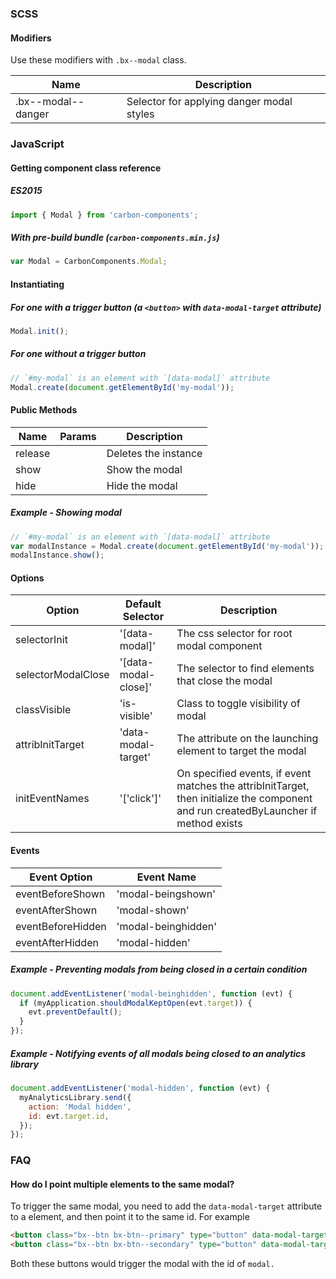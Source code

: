 ### SCSS

#### Modifiers

Use these modifiers with `.bx--modal` class.

| Name                    | Description                                           |
|-------------------------|-------------------------------------------------------|
| .bx--modal--danger | Selector for applying danger modal styles |

### JavaScript

#### Getting component class reference

##### ES2015

```javascript
import { Modal } from 'carbon-components';
```

##### With pre-build bundle (`carbon-components.min.js`)

```javascript
var Modal = CarbonComponents.Modal;
```

#### Instantiating

##### For one with a trigger button (a `<button>` with `data-modal-target` attribute)

```javascript
Modal.init();
```

##### For one without a trigger button

```javascript
// `#my-modal` is an element with `[data-modal]` attribute
Modal.create(document.getElementById('my-modal'));
```

#### Public Methods

| Name              | Params           | Description          |
|-------------------|------------------|----------------------|
| release           |                  | Deletes the instance |
| show              |                  | Show the modal       |
| hide              |                  | Hide the modal       |

##### Example - Showing modal

```javascript
// `#my-modal` is an element with `[data-modal]` attribute
var modalInstance = Modal.create(document.getElementById('my-modal'));
modalInstance.show();
```

#### Options

| Option             | Default Selector     | Description                                                                                                                           |
|--------------------|----------------------|---------------------------------------------------------------------------------------------------------------------------------------|
| selectorInit       | '[data-modal]'       | The css selector for root modal component                                                                                             |
| selectorModalClose | '[data-modal-close]' | The selector to find elements that close the modal                                                                                    |
| classVisible       | 'is-visible'         | Class to toggle visibility of modal                                                                                                   |
| attribInitTarget   | 'data-modal-target'  | The attribute on the launching element to target the modal                                                                            |
| initEventNames     | '['click']'          | On specified events, if event matches the attribInitTarget, then initialize the component and run createdByLauncher if method exists  |

#### Events

| Event Option      | Event Name          |
|-------------------|---------------------|
| eventBeforeShown  | 'modal-beingshown'  |
| eventAfterShown   | 'modal-shown'       |
| eventBeforeHidden | 'modal-beinghidden' |
| eventAfterHidden  | 'modal-hidden'      |

##### Example - Preventing modals from being closed in a certain condition

```javascript
document.addEventListener('modal-beinghidden', function (evt) {
  if (myApplication.shouldModalKeptOpen(evt.target)) {
    evt.preventDefault();
  }
});
```

##### Example - Notifying events of all modals being closed to an analytics library

```javascript
document.addEventListener('modal-hidden', function (evt) {
  myAnalyticsLibrary.send({
    action: 'Modal hidden',
    id: evt.target.id,
  });
});
```

### FAQ

#### How do I point multiple elements to the same modal?

To trigger the same modal, you need to add the `data-modal-target` attribute to a element, and then point it to the same id. For example

```html
<button class="bx--btn bx-btn--primary" type="button" data-modal-target="#modal">A button</button>
<button class="bx--btn bx-btn--secondary" type="button" data-modal-target="#modal">Another button</button>
```

Both these buttons would trigger the modal with the id of `modal.`
